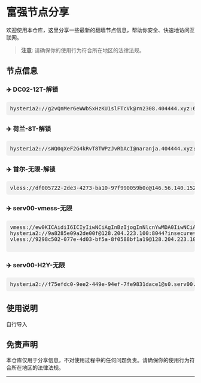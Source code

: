 # 富强节点分享

欢迎使用本仓库，这里分享一些最新的翻墙节点信息，帮助你安全、快速地访问互联网。

> **注意**: 请确保你的使用行为符合所在地区的法律法规。

## 节点信息

### ✈️ DC02-12T-解锁
<pre style="background: #f0f0f0; padding: 10px; border-radius: 5px;">
hysteria2://g2vQnMer6eWWbSxHzKU1slFTcVk@rn2308.404444.xyz:64444/?sni=rn2308.404444.xyz#RN2308-H
</pre>
### ✈️ 荷兰-8T-解锁
<pre style="background: #f0f0f0; padding: 10px; border-radius: 5px;">
hysteria2://sWQ0qXeF2G4kRvT8TWPzJvRbAcI@naranja.404444.xyz:64444/?sni=naranja.404444.xyz#荷兰-H
</pre>
### ✈️ 首尔-无限-解锁
<pre style="background: #f0f0f0; padding: 10px; border-radius: 5px;">
vless://df005722-2de3-4273-ba10-97f990059b0c@146.56.140.152:54633?encryption=none&security=reality&sni=yahoo.com&fp=random&pbk=tXNYpBtdVkYo2RQyaGVtbCWi5CgUHWsmxZcn-20jhRY&sid=75&spx=%2F&type=tcp&headerType=none#ALICE-R-%E9%A6%96%E5%B0%94
</pre>


### ✈️ serv00-vmess-无限
<pre style="background: #f0f0f0; padding: 10px; border-radius: 5px;">
vmess://ew0KICAidiI6ICIyIiwNCiAgInBzIjogInNlcnYwMDA0IiwNCiAgImFkZCI6ICIxMjguMjA0LjIyMy45NCIsDQogICJwb3J0IjogIjM5MDAxIiwNCiAgImlkIjogIjdlMjgwNDQzLTU3MDctZDI5ZC04ODQxLTM3ODFmY2UyM2RkYiIsDQogICJhaWQiOiAiMCIsDQogICJzY3kiOiAiYXV0byIsDQogICJuZXQiOiAidGNwIiwNCiAgInR5cGUiOiAibm9uZSIsDQogICJob3N0IjogIiIsDQogICJwYXRoIjogIiIsDQogICJ0bHMiOiAiIiwNCiAgInNuaSI6ICIiLA0KICAiYWxwbiI6ICIiDQp9
hysteria2://9a8285e09a2de00f@128.204.223.100:8044?insecure=1&sni=bing.com
vless://9298c502-077e-4d03-bf5a-8f0588bf1a19@128.204.223.100:9044?encryption=none&flow=xtls-rprx-vision&security=reality&sni=itunes.apple.com&fp=chrome&pbk=PIKblNiKrhHXmr1as7T8Td8I3NoRYKeZ9f51bNj_cTQ&sid=d8eb305b4baa7ec9&type=tcp&headerType=none#serv502-Reality

</pre>
### ✈️ serv00-H2Y-无限
<pre style="background: #f0f0f0; padding: 10px; border-radius: 5px;">
hysteria2://f75efdc0-9ee2-449e-94ef-7fe9831dace1@s0.serv00.com:9044/?sni=qq56607.serv00.net#🇵🇱PL-hy2-k0baya-serv00
</pre>






## 使用说明

自行导入

## 免责声明

本仓库仅用于分享信息，不对使用过程中的任何问题负责。请确保你的使用行为符合所在地区的法律法规。

---
